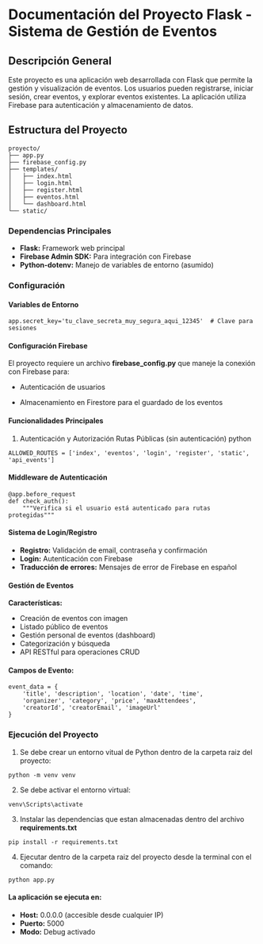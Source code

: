 # Documentación del Proyecto Flask - Sistema de Gestión de Eventos
## Descripción General

Este proyecto es una aplicación web desarrollada con Flask que permite la gestión y visualización de eventos. Los usuarios pueden registrarse, iniciar sesión, crear eventos, y explorar eventos existentes. La aplicación utiliza Firebase para autenticación y almacenamiento de datos.


## Estructura del Proyecto

```
proyecto/
├── app.py                 
├── firebase_config.py    
├── templates/            
│   ├── index.html
│   ├── login.html
│   ├── register.html
│   ├── eventos.html
│   └── dashboard.html
└── static/             
```

### Dependencias Principales

- **Flask:** Framework web principal
- **Firebase Admin SDK:** Para integración con Firebase
- **Python-dotenv:** Manejo de variables de entorno (asumido)

### Configuración
#### Variables de Entorno
```
app.secret_key='tu_clave_secreta_muy_segura_aqui_12345'  # Clave para sesiones
```

#### Configuración Firebase

El proyecto requiere un archivo **firebase_config.py** que maneje la conexión con Firebase para:

- Autenticación de usuarios

- Almacenamiento en Firestore para el guardado de los eventos


#### Funcionalidades Principales

1. Autenticación y Autorización
Rutas Públicas (sin autenticación)
python

```
ALLOWED_ROUTES = ['index', 'eventos', 'login', 'register', 'static', 'api_events']
```

#### Middleware de Autenticación

```
@app.before_request
def check_auth():
    """Verifica si el usuario está autenticado para rutas protegidas"""
```

#### Sistema de Login/Registro

- **Registro:** Validación de email, contraseña y confirmación
- **Login:** Autenticación con Firebase
- **Traducción de errores:** Mensajes de error de Firebase en español

#### Gestión de Eventos
**Características:**
- Creación de eventos con imagen
- Listado público de eventos
- Gestión personal de eventos (dashboard)
- Categorización y búsqueda
- API RESTful para operaciones CRUD

#### Campos de Evento:
```
event_data = {
    'title', 'description', 'location', 'date', 'time',
    'organizer', 'category', 'price', 'maxAttendees',
    'creatorId', 'creatorEmail', 'imageUrl'
}
```

### Ejecución del Proyecto

1. Se debe crear un entorno vitual de Python dentro de la carpeta raiz del proyecto:

```
python -m venv venv
```

2. Se debe activar el entorno virtual:

```
venv\Scripts\activate
```

3. Instalar las dependencias que estan almacenadas dentro del archivo **requirements.txt**

```
pip install -r requirements.txt
```

4. Ejecutar dentro de la carpeta raiz del proyecto desde la terminal con el comando:

```
python app.py
```

#### La aplicación se ejecuta en:
- **Host:** 0.0.0.0 (accesible desde cualquier IP)
- **Puerto:** 5000
- **Modo:** Debug activado
